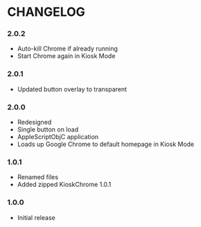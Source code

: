 CHANGELOG
=========

### 2.0.2
 - Auto-kill Chrome if already running
 - Start Chrome again in Kiosk Mode

### 2.0.1
 - Updated button overlay to transparent
 
### 2.0.0
 - Redesigned
 - Single button on load
 - AppleScriptObjC application
 - Loads up Google Chrome to default homepage in Kiosk Mode

### 1.0.1
 - Renamed files
 - Added zipped KioskChrome 1.0.1

### 1.0.0
 - Initial release